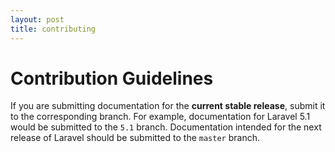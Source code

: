 ```yaml
---
layout: post
title: contributing
---
```

# Contribution Guidelines

If you are submitting documentation for the **current stable release**, submit it to the corresponding branch. For example, documentation for Laravel 5.1 would be submitted to the `5.1` branch. Documentation intended for the next release of Laravel should be submitted to the `master` branch.